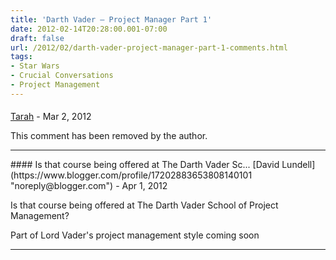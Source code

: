 ```yaml
---
title: 'Darth Vader – Project Manager Part 1'
date: 2012-02-14T20:28:00.001-07:00
draft: false
url: /2012/02/darth-vader-project-manager-part-1-comments.html
tags: 
- Star Wars
- Crucial Conversations
- Project Management
---
```


#### 
[Tarah](https://www.blogger.com/profile/13686993130117527666 "noreply@blogger.com") - <time datetime="2012-03-20T03:59:32.157-07:00">Mar 2, 2012</time>

This comment has been removed by the author.
<hr />
#### Is that course being offered at The Darth Vader Sc...
[David Lundell](https://www.blogger.com/profile/17202883653808140101 "noreply@blogger.com") - <time datetime="2012-04-23T21:41:37.351-07:00">Apr 1, 2012</time>

Is that course being offered at The Darth Vader School of Project Management?  
  
Part of Lord Vader's project management style coming soon
<hr />
